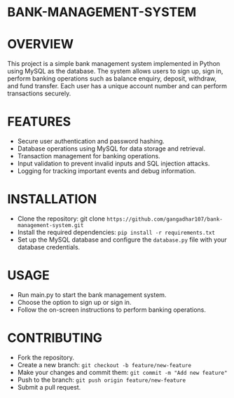 # BANK-MANAGEMENT-SYSTEM

# OVERVIEW
This project is a simple bank management system implemented in Python using MySQL as the database. The system allows users to sign up, sign in, perform banking operations such as balance enquiry, deposit, withdraw, and fund transfer. Each user has a unique account number and can perform transactions securely.

# FEATURES
- Secure user authentication and password hashing.
- Database operations using MySQL for data storage and retrieval.
- Transaction management for banking operations.
- Input validation to prevent invalid inputs and SQL injection attacks.
- Logging for tracking important events and debug information.

# INSTALLATION
- Clone the repository: git clone `https://github.com/gangadhar107/bank-management-system.git`
- Install the required dependencies: `pip install -r requirements.txt`
- Set up the MySQL database and configure the `database.py` file with your database credentials.

# USAGE
- Run main.py to start the bank management system.
- Choose the option to sign up or sign in.
- Follow the on-screen instructions to perform banking operations.

# CONTRIBUTING
- Fork the repository.
- Create a new branch: `git checkout -b feature/new-feature`
- Make your changes and commit them: `git commit -m "Add new feature"`
- Push to the branch: `git push origin feature/new-feature`
- Submit a pull request.
